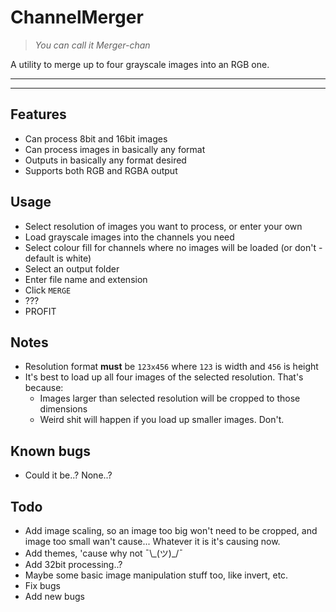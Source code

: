 # ChannelMerger

>*You can call it Merger-chan*

A utility to merge up to four grayscale images into an RGB one.
___
___

## Features

- Can process 8bit and 16bit images
- Can process images in basically any format
- Outputs in basically any format desired
- Supports both RGB and RGBA output

## Usage

- Select resolution of images you want to process, or enter your own
- Load grayscale images into the channels you need
- Select colour fill for channels where no images will be loaded (or don't - default is white)
- Select an output folder
- Enter file name and extension
- Click ``MERGE``
- ???
- PROFIT

## Notes

- Resolution format **must** be ``123x456`` where ``123`` is width and ``456`` is height
- It's best to load up all four images of the selected resolution. That's because:
  - Images larger than selected resolution will be cropped to those dimensions
  - Weird shit will happen if you load up smaller images. Don't.

## Known bugs

- Could it be..? None..?

## Todo

- Add image scaling, so an image too big won't need to be cropped, and image too small wan't cause... Whatever it is it's causing now.
- Add themes, 'cause why not ¯\\\_(ツ)_/¯
- Add 32bit processing..?
- Maybe some basic image manipulation stuff too, like invert, etc.
- Fix bugs
- Add new bugs
